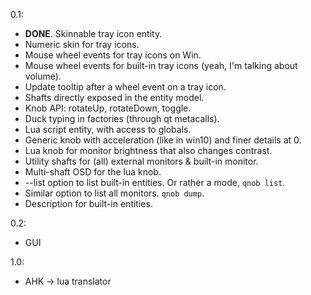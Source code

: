 0.1:
* **DONE**. Skinnable tray icon entity.
* Numeric skin for tray icons.
* Mouse wheel events for tray icons on Win.
* Mouse wheel events for built-in tray icons (yeah, I'm talking about volume).
* Update tooltip after a wheel event on a tray icon.
* Shafts directly exposed in the entity model.
* Knob API: rotateUp, rotateDown, toggle.
* Duck typing in factories (through qt metacalls).
* Lua script entity, with access to globals.
* Generic knob with acceleration (like in win10) and finer details at 0.
* Lua knob for monitor brightness that also changes contrast.
* Utility shafts for (all) external monitors & built-in monitor.
* Multi-shaft OSD for the lua knob.
* --list option to list built-in entities. Or rather a mode, `qnob list`.
* Similar option to list all monitors. `qnob dump`.
* Description for built-in entities.

0.2:
* GUI

1.0:
* AHK -> lua translator
